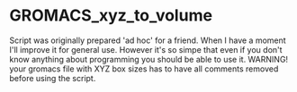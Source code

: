 # GROMACS_xyz_to_volume
Script was originally prepared 'ad hoc' for a friend. When I have a moment I'll improve it for general use. However it's so simpe that even if you don't know anything about programming you should be able to use it.
WARNING! your gromacs file with XYZ box sizes has to have all comments removed before using the script.
